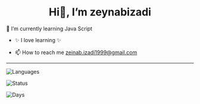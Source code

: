 <div align="center">
 
 # Hi👋, I’m zeynabizadi
 
</div>
                                                                            
🌱 I’m currently learning Java Script

- ✨ I love learning ✨

- 📫 How to reach me  zeinab.izadi1999@gmail.com


---

![Languages](https://github-readme-stats.vercel.app/api/top-langs/?username=Zeynabizadi&layout=compact&hide=html,php)

![Status](https://github-readme-stats.vercel.app/api?username=zeynabizadi&show_icons=true&count_private=true)

![Days](https://github-readme-streak-stats.herokuapp.com/?user=zeynabizadi)
